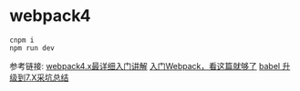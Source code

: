 # webpack4
```
cnpm i
npm run dev
```

参考链接:
[webpack4.x最详细入门讲解](https://www.cnblogs.com/BetterMan-/p/9867642.html)
[入门Webpack，看这篇就够了](url=GdX-HT51EVXLTQbVPoYlKAjX9g-mvPQIZdBbcbcwVUM0f3xbXvyz-xZP2iLy2nz3&wd=&eqid=ead458980000f934000000045eb3c55c)
[babel 升级到7.X采坑总结](https://segmentfault.com/a/1190000016458913、https://www.baidu.com/link?)
